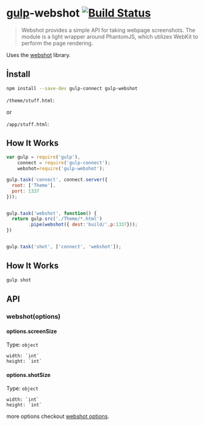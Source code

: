 # [gulp](https://github.com/gulpjs/gulp)-webshot  [![Build Status](https://img.shields.io/david/ayhankuru/gulp-webshot.svg?style=flat-square)](https://david-dm.org/ayhankuru/gulp-webshot)

>Webshot provides a simple API for taking webpage screenshots. The module is a light wrapper around PhantomJS, which utilizes WebKit to perform the page rendering.

Uses the [webshot](https://github.com/brenden/node-webshot) library.

## İnstall
```bash
npm install --save-dev gulp-connect gulp-webshot
```

`/theme/stuff.html`:

or 

`/app/stuff.html`:

## How It Works
```js
var gulp = require('gulp'),
    connect = require('gulp-connect');
    webshot=require('gulp-webshot');

gulp.task('connect', connect.server({
  root: ['Theme'],
  port: 1337
}));


gulp.task('webshot', function() {
  return gulp.src('./Theme/*.html')
        .pipe(webshot({ dest:'build/',p:1337}));
})


gulp.task('shot', ['connect', 'webshot']);

```

## How It Works
```bash
gulp shot
```


## API

### webshot(options)


#### options.screenSize

Type: `object`

	width: `int`
    height: `int`


#### options.shotSize

Type: `object`

	width: `int`
    height: `int`





more options checkout [webshot options](https://github.com/brenden/node-webshot#options).


